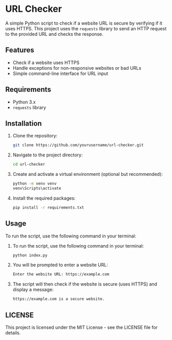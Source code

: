 # URL Checker

A simple Python script to check if a website URL is secure by verifying if it uses HTTPS. This project uses the `requests` library to send an HTTP request to the provided URL and checks the response.

## Features

- Check if a website uses HTTPS
- Handle exceptions for non-responsive websites or bad URLs
- Simple command-line interface for URL input
 
## Requirements

- Python 3.x
- `requests` library

## Installation

1. Clone the repository:

   ```bash
   git clone https://github.com/yourusername/url-checker.git

2. Navigate to the project directory:

   ```bash
   cd url-checker

3. Create and activate a virtual environment (optional but recommended):

   ```bash
   python -m venv venv
   venv\Scripts\activate

4. Install the required packages:

   ```bash
   pip install -r requirements.txt


## Usage
To run the script, use the following command in your terminal:

1. To run the script, use the following command in your terminal:

   ```bash
   python index.py

2. You will be prompted to enter a website URL:

   ```bash
   Enter the website URL: https://example.com

3. The script will then check if the website is secure (uses HTTPS) and display a message:

   ```bash
   https://example.com is a secure website.


## LICENSE
This project is licensed under the MIT License - see the LICENSE file for details.
